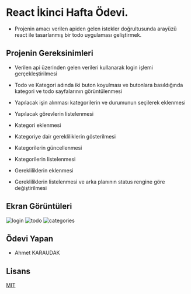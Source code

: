 
# React İkinci Hafta Ödevi.

- Projenin amacı verilen apiden gelen istekler doğrultusunda arayüzü react ile tasarlanmış bir todo uygulaması geliştirmek.

## Projenin Gereksinimleri

-  Verilen api üzerinden gelen verileri kullanarak login işlemi gerçekleştirilmesi

- Todo ve Kategori adında iki buton koyulması ve butonlara basıldığında kategori ve todo sayfalarının görüntülenmesi

- Yapılacak işin alınması kategorilerin ve durumunun seçilerek eklenmesi
 
- Yapılacak görevlerin listelenmesi

- Kategori eklenmesi 

- Kategoriye dair gerekliliklerin gösterilmesi 

- Kategorilerin güncellenmesi

- Kategorilerin listelenmesi

- Gerekliliklerin eklenmesi

- Gerekliliklerin listelenmesi ve arka planının status rengine göre değiştirilmesi

  
## Ekran Görüntüleri

![login](https://user-images.githubusercontent.com/71569624/170802308-d5c6fe82-35e8-4e4e-bce1-acb69cbff9d1.PNG)
![todo](https://user-images.githubusercontent.com/71569624/170802311-7067dc7c-3f1b-4cd7-a9d9-7473ca250012.PNG)
![categories](https://user-images.githubusercontent.com/71569624/170802313-0a328f07-0eb3-4d5f-9b67-ed406a514d57.PNG)

## Ödevi Yapan
* Ahmet KARAUDAK

  
## Lisans

[MIT](https://choosealicense.com/licenses/mit/)

  
